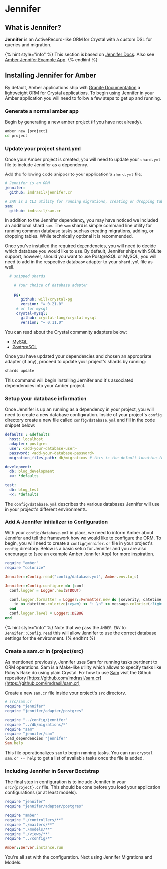# Jennifer

## What is Jennifer?

**Jennifer** is an ActiveRecord-like ORM for Crystal with a custom DSL for queries and migration.

{% hint style="info" %}
This section is based on [Jennifer Docs](https://github.com/imdrasil/jennifer.cr/blob/master/docs/index.md). Also see [Amber Jennifer Example App](https://github.com/eliasjpr/amber-jennnifer-app-example).
{% endhint %}

## Installing Jennifer for Amber
By default, Amber applications ship with 
[Granite Documentation](https://docs.amberframework.org/granite) a lightweight ORM for Crystal applications. To begin using Jennifer in your Amber application you will need to follow a few steps to get up and running.

### Generate a normal amber app
Begin by generating a new amber project (if you have not already).

```bash
amber new {project}
cd project
```

### Update your project shard.yml
Once your Amber project is created, you will need to update your `shard.yml` file to include Jennifer as a dependency.

Add the following code snipper to your application's `shard.yml` file:

```yaml
# Jennifer is an ORM
jennifer:
  github: imdrasil/jennifer.cr

# SAM is a CLI utility for running migrations, creating or dropping tables
sam:
  github: imdrasil/sam.cr

```

In addition to the Jennifer dependency, you may have noticed we included an additional shard `sam`. The `sam` shard is simple command line utility for running common database tasks such as creating migrations, adding, or dropping tables. While technically optional it is recommended. 

Once you've installed the required dependencies, you will need to decide which database you would like to use. By default, Jennifer ships with SQLite support, however, should you want to use PostgreSQL or MySQL, you will need to add in the respective database adapter to your `shard.yml` file as well. 

```yaml
  # snipped shards 

	# Your choice of database adapter
	
	pg:
	   github: will/crystal-pg
	   version: "= 0.21.0"
	 # or for mysql
	 crystal-mysql:
	   github: crystal-lang/crystal-mysql
	   version: "= 0.11.0"
```

You can read about the Crystal community adapters below:

* [MySQL](https://github.com/crystal-lang/crystal-mysql) 
* [PostgreSQL](https://github.com/will/crystal-pg).

Once you have updated your dependencies and chosen an appropriate adapter (if any), proceed to update your project's shards by running:

```bash
shards update
```

This command will begin installing Jennifer and it's associated dependencies into your Amber project.

### Setup your database information
Once Jennifer is up an running as a dependency in your project, you will need to create a new database configuration. Inside of your project's `config` directory create a new file called `config/database.yml` and fill in the code snippet below:

```yaml
defaults : &defaults
  host: localhost
  adapter: postgres
  user: <add-your-database-user>
  password: <add-your-database-password>
  migration_files_path: db/migrations # this is the default location for all migrations

development:
  db: blog_development
  <<: *defaults

test:
  db: blog_test
  <<: *defaults
```

The `config/database.yml` describes the various databases Jennifer will use in your project's different environments.

### Add A Jennifer Initializer to Configuration
With your `config/database.yml` in place, we need to inform Amber about Jennifer and tell the framework how we would like to configure the ORM. To begin, you will need to create a `config/jennifer.cr` file in your project's `config` directory. Below is a basic setup for Jennifer and you are also encourage to [see an example Amber Jennifer App] for more inspiration.

```ruby
require "amber"
require "colorize"

Jennifer::Config.read("config/database.yml", Amber.env.to_s)

Jennifer::Config.configure do |conf|
  conf.logger = Logger.new(STDOUT)

  conf.logger.formatter = Logger::Formatter.new do |severity, datetime, progname, message, io|
    io << datetime.colorize(:cyan) << ": \n" << message.colorize(:light_magenta)
  end
  conf.logger.level = Logger::DEBUG
end
```

{% hint style="info" %}
Note that we pass the `AMBER_ENV` to `Jennifer::Config.read` this will allow Jennifer to use the correct database settings for the environment.
{% endhint %}

### Create a sam.cr in {project/src}
As mentioned previously, Jennifer uses Sam for running tasks pertinent to ORM operations. Sam is a Make-like utility which allows to specify tasks like Ruby's Rake do using plain Crystal. For how to use [Sam](https://github.com/imdrasil/sam.cr) visit the Github repository [https://github.com/imdrasil/sam.cr](https://github.com/imdrasil/sam.cr)

Create a new `sam.cr` file inside your project's `src` directory. 

```ruby
# src/sam.cr
require "jennifer"
require "jennifer/adapter/postgres"

require "../config/jennifer"
require "../db/migrations/*"
require "sam"
require "jennifer/sam"
load_dependencies "jennifer"
Sam.help
```

This file operationalizes `sam` to begin running tasks. You can run `crystal sam.cr -- help` to get a list of available tasks once the file is added.

### Including Jennifer in Server Bootstrap 
The final step in configuration is to include Jennifer in your `src/{project}.cr` file. This should be done before you load your application configurations (or at least models). 

```ruby
require "jennifer"
require "jennifer/adapter/postgres"

require "amber"
require "./controllers/**"
require "./mailers/**"
require "./models/**"
require "./views/**"
require "../config/*"

Amber::Server.instance.run
```

You're all set with the configuration. Next using Jennifer Migrations and Models.
